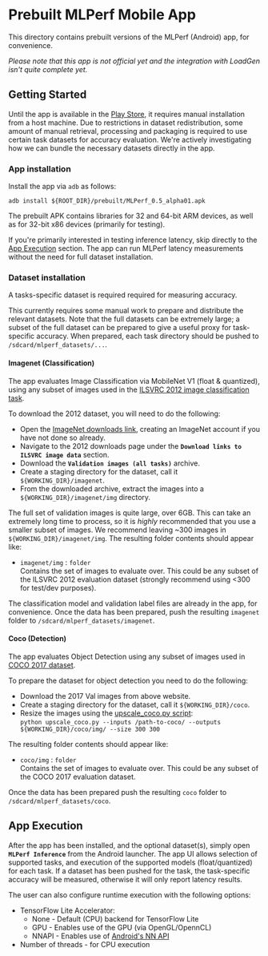 # Prebuilt MLPerf Mobile App

This directory contains prebuilt versions of the MLPerf (Android) app, for
convenience.

*Please note that this app is not official yet and the integration with LoadGen
isn't quite complete yet.*

## Getting Started

Until the app is available in the
[Play Store](https://play.google.com/store?hl=en_US), it requires manual
installation from a host machine. Due to restrictions in dataset redistribution,
some amount of manual retrieval, processing and packaging is required to use
certain task datasets for accuracy evaluation. We're actively investigating how
we can bundle the necessary datasets directly in the app.

### App installation

Install the app via `adb` as follows:

```
adb install ${ROOT_DIR}/prebuilt/MLPerf_0.5_alpha01.apk
```

The prebuilt APK contains libraries for 32 and 64-bit ARM devices, as well as
for 32-bit x86 devices (primarily for testing).

If you're primarily interested in testing inference latency, skip directly to
the [App Execution](#app-execution) section. The app can run MLPerf latency
measurements without the need for full dataset installation.

### Dataset installation

A tasks-specific dataset is required required for measuring accuracy.

This currently requires some manual work to prepare and distribute the relevant
datasets. Note that the full datasets can be extremely large; a subset of the
full dataset can be prepared to give a useful proxy for task-specific accuracy.
When prepared, each task directory should be pushed to
`/sdcard/mlperf_datasets/...`.

#### Imagenet (Classification)

The app evaluates Image Classification via MobileNet V1 (float & quantized),
using any subset of images used in the
[ILSVRC 2012 image classification task](http://www.image-net.org/download-images/).

To download the 2012 dataset, you will need to do the following:

*   Open the
    [ImageNet downloads link](http://www.image-net.org/download-images),
    creating an ImageNet account if you have not done so already.
*   Navigate to the 2012 downloads page under the **`Download links to ILSVRC
    image data`** section.
*   Download the **`Validation images (all tasks)`** archive.
*   Create a staging directory for the dataset, call it
    `${WORKING_DIR}/imagenet`.
*   From the downloaded archive, extract the images into a
    `${WORKING_DIR}/imagenet/img` directory.

The full set of validation images is quite large, over 6GB. This can take an
extremely long time to process, so it is *highly* recommended that you use a
smaller subset of images. We recommend leaving ~300 images in
`${WORKING_DIR}/imagenet/img`. The resulting folder contents should appear like:

*   `imagenet/img` : `folder` \
    Contains the set of images to evaluate over. This could be any subset of the
    ILSVRC 2012 evaluation dataset (strongly recommend using <300 for test/dev
    purposes).

The classification model and validation label files are already in the app, for
convenience. Once the data has been prepared, push the resulting `imagenet`
folder to `/sdcard/mlperf_datasets/imagenet`.

#### Coco (Detection)

The app evaluates Object Detection using any subset of images used in
[COCO 2017 dataset](http://cocodataset.org/#download).

To prepare the dataset for object detection you need to do the following:

*   Download the 2017 Val images from above website.
*   Create a staging directory for the dataset, call it `${WORKING_DIR}/coco`.
*   Resize the images using the [upscale_coco.py script](https://github.com/mlperf/inference/blob/master/v0.5/tools/upscale_coco):<br>
    `python upscale_coco.py --inputs /path-to-coco/ --outputs ${WORKING_DIR}/coco/img/ --size 300 300`

The resulting folder contents should appear like:

*   `coco/img` : `folder` \
    Contains the set of images to evaluate over. This could be any subset of the
    COCO 2017 evaluation dataset.

Once the data has been prepared push the resulting `coco` folder to
`/sdcard/mlperf_datasets/coco`.

## <a name="app-execution"></a> App Execution

After the app has been installed, and the optional dataset(s), simply open
**`MLPerf Inference`** from the Android launcher. The app UI allows selection of
supported tasks, and execution of the supported models (float/quantized) for
each task. If a dataset has been pushed for the task, the task-specific accuracy
will be measured, otherwise it will only report latency results.

The user can also configure runtime execution with the following options:

*   TensorFlow Lite Accelerator:
    *   None - Default (CPU) backend for TensorFlow Lite
    *   GPU - Enables use of the GPU (via OpenGL/OpennCL)
    *   NNAPI - Enables use of
        [Android's NN API](https://developer.android.com/ndk/guides/neuralnetworks)
*   Number of threads - for CPU execution
